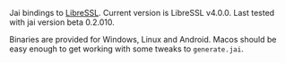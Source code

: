 Jai bindings to [LibreSSL](https://github.com/libressl/portable). Current version is LibreSSL v4.0.0. Last tested with jai version beta 0.2.010.

Binaries are provided for Windows, Linux and Android. Macos should be easy enough to get working with some tweaks to `generate.jai`. 

